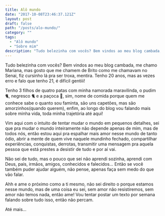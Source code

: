 ```yaml
---
title: Alô mundo
date: "2017-10-08T23:46:37.121Z"
layout: post
draft: false
path: "/posts/alo-mundo/"
category: ""
tags:
  - "Alô mundo"
  - "Sobre mim"
description: "Tudo belezinha com vocês? Bem vindos ao meu blog cambada, me chamo Mariana, mas gosto que me chamem de Brito como me chamavam no Senai, fiz cursinho lá pra ser troxa, mentira. Tenho 20 anos, mas as vezes..."
---
```


Tudo belezinha com vocês? Bem vindos ao meu blog cambada, me chamo Mariana, mas gosto que me chamem de Brito como me chamavam no Senai, fiz cursinho lá pra ser troxa, mentira. Tenho 20 anos, mas as vezes erro e falo que tenho 21, é difícil gentiii! 

Tenho 3 filhos de quatro patas com minha namorada maravilinda, o pudim 🐈, negresco 🐈 e a paçoca 🐶, sim, nome de comida porque quem me conhece sabe o quanto sou faminta, são uns capetões, mas são amorzinhos(quando querem), enfim, ao longo do blog vou falando mais sobre minha vida, toda minha trajetória até aqui!

Vim aqui com o intuito de tentar mudar o mundo em pequenos detalhes, sei que pra mudar o mundo inteiramente não depende apenas de mim, mas de todos nós, então estou aqui pra espalhar mais amor nesse mundo de tanto ódio, abrir a mente de quem vive naquele mundinho fechado, compartilhar experiências, conquistas, derrotas, transmitir uma mensagem pra aquela pessoa que está prestes a desistir de tudo e por aí vai.

Não sei de tudo, mas o pouco que sei não aprendi sozinha, aprendi com Deus, pais, irmãos, amigos, conhecidos e falecidos… Então se você também puder ajudar alguém, não pense, apenas faça sem medo do que vão falar.

Ahh e ame o próximo como a ti mesmo, não sei direito o porque estamos nesse mundo, mas de uma coisa eu sei, sem amor não resistiremos, sem amor não temos nada, então ame!
Vou tentar postar um texto por semana falando sobre tudo isso, então não percam.

Até mais…